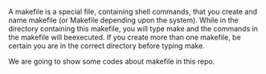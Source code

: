 A makefile is a special file, containing shell commands, that you create and name makefile (or Makefile depending upon the system). While in the directory containing this makefile, you will type make and the commands in the makefile will beexecuted. If you create more than one makefile, be certain you are in the correct directory before typing make.

We are going to show some codes about makefile in this repo.

